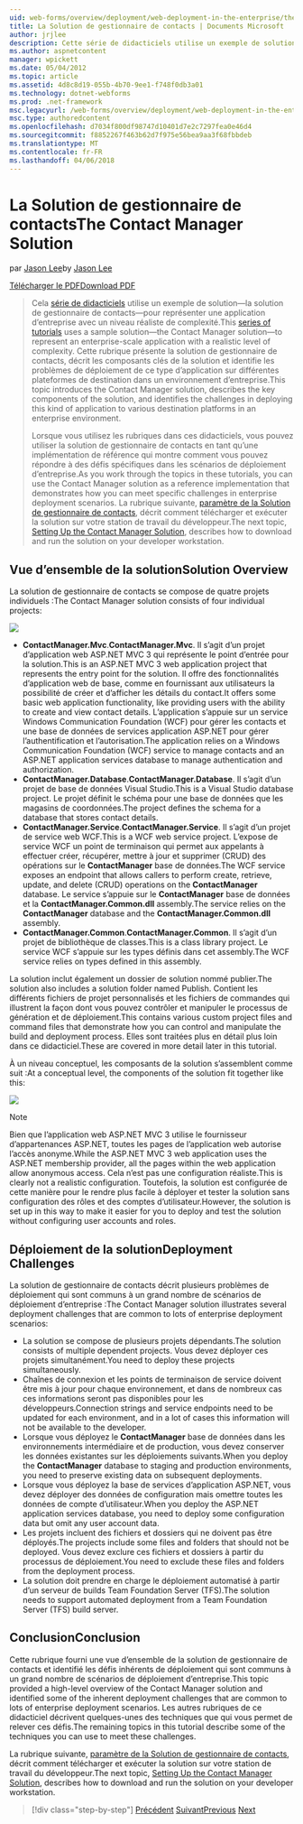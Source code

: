```yaml
---
uid: web-forms/overview/deployment/web-deployment-in-the-enterprise/the-contact-manager-solution
title: La Solution de gestionnaire de contacts | Documents Microsoft
author: jrjlee
description: Cette série de didacticiels utilise un exemple de solution&#x2014;la solution de gestionnaire de contacts&#x2014;pour représenter une application d’entreprise avec un niveau réaliste...
ms.author: aspnetcontent
manager: wpickett
ms.date: 05/04/2012
ms.topic: article
ms.assetid: 4d8c8d19-055b-4b70-9ee1-f748f0db3a01
ms.technology: dotnet-webforms
ms.prod: .net-framework
msc.legacyurl: /web-forms/overview/deployment/web-deployment-in-the-enterprise/the-contact-manager-solution
msc.type: authoredcontent
ms.openlocfilehash: d7034f800df98747d10401d7e2c7297fea0e46d4
ms.sourcegitcommit: f8852267f463b62d7f975e56bea9aa3f68fbbdeb
ms.translationtype: MT
ms.contentlocale: fr-FR
ms.lasthandoff: 04/06/2018
---
```

<a name="the-contact-manager-solution"></a><span data-ttu-id="5b793-103">La Solution de gestionnaire de contacts</span><span class="sxs-lookup"><span data-stu-id="5b793-103">The Contact Manager Solution</span></span>
====================
<span data-ttu-id="5b793-104">par [Jason Lee](https://github.com/jrjlee)</span><span class="sxs-lookup"><span data-stu-id="5b793-104">by [Jason Lee](https://github.com/jrjlee)</span></span>

[<span data-ttu-id="5b793-105">Télécharger le PDF</span><span class="sxs-lookup"><span data-stu-id="5b793-105">Download PDF</span></span>](https://msdnshared.blob.core.windows.net/media/MSDNBlogsFS/prod.evol.blogs.msdn.com/CommunityServer.Blogs.Components.WeblogFiles/00/00/00/63/56/8130.DeployingWebAppsInEnterpriseScenarios.pdf)

> <span data-ttu-id="5b793-106">Cela [série de didacticiels](web-deployment-in-the-enterprise.md) utilise un exemple de solution&#x2014;la solution de gestionnaire de contacts&#x2014;pour représenter une application d’entreprise avec un niveau réaliste de complexité.</span><span class="sxs-lookup"><span data-stu-id="5b793-106">This [series of tutorials](web-deployment-in-the-enterprise.md) uses a sample solution&#x2014;the Contact Manager solution&#x2014;to represent an enterprise-scale application with a realistic level of complexity.</span></span> <span data-ttu-id="5b793-107">Cette rubrique présente la solution de gestionnaire de contacts, décrit les composants clés de la solution et identifie les problèmes de déploiement de ce type d’application sur différentes plateformes de destination dans un environnement d’entreprise.</span><span class="sxs-lookup"><span data-stu-id="5b793-107">This topic introduces the Contact Manager solution, describes the key components of the solution, and identifies the challenges in deploying this kind of application to various destination platforms in an enterprise environment.</span></span>
> 
> <span data-ttu-id="5b793-108">Lorsque vous utilisez les rubriques dans ces didacticiels, vous pouvez utiliser la solution de gestionnaire de contacts en tant qu’une implémentation de référence qui montre comment vous pouvez répondre à des défis spécifiques dans les scénarios de déploiement d’entreprise.</span><span class="sxs-lookup"><span data-stu-id="5b793-108">As you work through the topics in these tutorials, you can use the Contact Manager solution as a reference implementation that demonstrates how you can meet specific challenges in enterprise deployment scenarios.</span></span> <span data-ttu-id="5b793-109">La rubrique suivante, [paramètre de la Solution de gestionnaire de contacts](setting-up-the-contact-manager-solution.md), décrit comment télécharger et exécuter la solution sur votre station de travail du développeur.</span><span class="sxs-lookup"><span data-stu-id="5b793-109">The next topic, [Setting Up the Contact Manager Solution](setting-up-the-contact-manager-solution.md), describes how to download and run the solution on your developer workstation.</span></span>


## <a name="solution-overview"></a><span data-ttu-id="5b793-110">Vue d’ensemble de la solution</span><span class="sxs-lookup"><span data-stu-id="5b793-110">Solution Overview</span></span>

<span data-ttu-id="5b793-111">La solution de gestionnaire de contacts se compose de quatre projets individuels :</span><span class="sxs-lookup"><span data-stu-id="5b793-111">The Contact Manager solution consists of four individual projects:</span></span>

![](the-contact-manager-solution/_static/image1.png)

- <span data-ttu-id="5b793-112">**ContactManager.Mvc**.</span><span class="sxs-lookup"><span data-stu-id="5b793-112">**ContactManager.Mvc**.</span></span> <span data-ttu-id="5b793-113">Il s’agit d’un projet d’application web ASP.NET MVC 3 qui représente le point d’entrée pour la solution.</span><span class="sxs-lookup"><span data-stu-id="5b793-113">This is an ASP.NET MVC 3 web application project that represents the entry point for the solution.</span></span> <span data-ttu-id="5b793-114">Il offre des fonctionnalités d’application web de base, comme en fournissant aux utilisateurs la possibilité de créer et d’afficher les détails du contact.</span><span class="sxs-lookup"><span data-stu-id="5b793-114">It offers some basic web application functionality, like providing users with the ability to create and view contact details.</span></span> <span data-ttu-id="5b793-115">L’application s’appuie sur un service Windows Communication Foundation (WCF) pour gérer les contacts et une base de données de services application ASP.NET pour gérer l’authentification et l’autorisation.</span><span class="sxs-lookup"><span data-stu-id="5b793-115">The application relies on a Windows Communication Foundation (WCF) service to manage contacts and an ASP.NET application services database to manage authentication and authorization.</span></span>
- <span data-ttu-id="5b793-116">**ContactManager.Database**.</span><span class="sxs-lookup"><span data-stu-id="5b793-116">**ContactManager.Database**.</span></span> <span data-ttu-id="5b793-117">Il s’agit d’un projet de base de données Visual Studio.</span><span class="sxs-lookup"><span data-stu-id="5b793-117">This is a Visual Studio database project.</span></span> <span data-ttu-id="5b793-118">Le projet définit le schéma pour une base de données que les magasins de coordonnées.</span><span class="sxs-lookup"><span data-stu-id="5b793-118">The project defines the schema for a database that stores contact details.</span></span>
- <span data-ttu-id="5b793-119">**ContactManager.Service**.</span><span class="sxs-lookup"><span data-stu-id="5b793-119">**ContactManager.Service**.</span></span> <span data-ttu-id="5b793-120">Il s’agit d’un projet de service web WCF.</span><span class="sxs-lookup"><span data-stu-id="5b793-120">This is a WCF web service project.</span></span> <span data-ttu-id="5b793-121">L’expose de service WCF un point de terminaison qui permet aux appelants à effectuer créer, récupérer, mettre à jour et supprimer (CRUD) des opérations sur le **ContactManager** base de données.</span><span class="sxs-lookup"><span data-stu-id="5b793-121">The WCF service exposes an endpoint that allows callers to perform create, retrieve, update, and delete (CRUD) operations on the **ContactManager** database.</span></span> <span data-ttu-id="5b793-122">Le service s’appuie sur le **ContactManager** base de données et la **ContactManager.Common.dll** assembly.</span><span class="sxs-lookup"><span data-stu-id="5b793-122">The service relies on the **ContactManager** database and the **ContactManager.Common.dll** assembly.</span></span>
- <span data-ttu-id="5b793-123">**ContactManager.Common**.</span><span class="sxs-lookup"><span data-stu-id="5b793-123">**ContactManager.Common**.</span></span> <span data-ttu-id="5b793-124">Il s’agit d’un projet de bibliothèque de classes.</span><span class="sxs-lookup"><span data-stu-id="5b793-124">This is a class library project.</span></span> <span data-ttu-id="5b793-125">Le service WCF s’appuie sur les types définis dans cet assembly.</span><span class="sxs-lookup"><span data-stu-id="5b793-125">The WCF service relies on types defined in this assembly.</span></span>

<span data-ttu-id="5b793-126">La solution inclut également un dossier de solution nommé publier.</span><span class="sxs-lookup"><span data-stu-id="5b793-126">The solution also includes a solution folder named Publish.</span></span> <span data-ttu-id="5b793-127">Contient les différents fichiers de projet personnalisés et les fichiers de commandes qui illustrent la façon dont vous pouvez contrôler et manipuler le processus de génération et de déploiement.</span><span class="sxs-lookup"><span data-stu-id="5b793-127">This contains various custom project files and command files that demonstrate how you can control and manipulate the build and deployment process.</span></span> <span data-ttu-id="5b793-128">Elles sont traitées plus en détail plus loin dans ce didacticiel.</span><span class="sxs-lookup"><span data-stu-id="5b793-128">These are covered in more detail later in this tutorial.</span></span>

<span data-ttu-id="5b793-129">À un niveau conceptuel, les composants de la solution s’assemblent comme suit :</span><span class="sxs-lookup"><span data-stu-id="5b793-129">At a conceptual level, the components of the solution fit together like this:</span></span>

![](the-contact-manager-solution/_static/image2.png)

> [!NOTE]
> <span data-ttu-id="5b793-130">Bien que l’application web ASP.NET MVC 3 utilise le fournisseur d’appartenances ASP.NET, toutes les pages de l’application web autorise l’accès anonyme.</span><span class="sxs-lookup"><span data-stu-id="5b793-130">While the ASP.NET MVC 3 web application uses the ASP.NET membership provider, all the pages within the web application allow anonymous access.</span></span> <span data-ttu-id="5b793-131">Cela n’est pas une configuration réaliste.</span><span class="sxs-lookup"><span data-stu-id="5b793-131">This is clearly not a realistic configuration.</span></span> <span data-ttu-id="5b793-132">Toutefois, la solution est configurée de cette manière pour le rendre plus facile à déployer et tester la solution sans configuration des rôles et des comptes d’utilisateur.</span><span class="sxs-lookup"><span data-stu-id="5b793-132">However, the solution is set up in this way to make it easier for you to deploy and test the solution without configuring user accounts and roles.</span></span>


## <a name="deployment-challenges"></a><span data-ttu-id="5b793-133">Déploiement de la solution</span><span class="sxs-lookup"><span data-stu-id="5b793-133">Deployment Challenges</span></span>

<span data-ttu-id="5b793-134">La solution de gestionnaire de contacts décrit plusieurs problèmes de déploiement qui sont communs à un grand nombre de scénarios de déploiement d’entreprise :</span><span class="sxs-lookup"><span data-stu-id="5b793-134">The Contact Manager solution illustrates several deployment challenges that are common to lots of enterprise deployment scenarios:</span></span>

- <span data-ttu-id="5b793-135">La solution se compose de plusieurs projets dépendants.</span><span class="sxs-lookup"><span data-stu-id="5b793-135">The solution consists of multiple dependent projects.</span></span> <span data-ttu-id="5b793-136">Vous devez déployer ces projets simultanément.</span><span class="sxs-lookup"><span data-stu-id="5b793-136">You need to deploy these projects simultaneously.</span></span>
- <span data-ttu-id="5b793-137">Chaînes de connexion et les points de terminaison de service doivent être mis à jour pour chaque environnement, et dans de nombreux cas ces informations seront pas disponibles pour les développeurs.</span><span class="sxs-lookup"><span data-stu-id="5b793-137">Connection strings and service endpoints need to be updated for each environment, and in a lot of cases this information will not be available to the developer.</span></span>
- <span data-ttu-id="5b793-138">Lorsque vous déployez le **ContactManager** base de données dans les environnements intermédiaire et de production, vous devez conserver les données existantes sur les déploiements suivants.</span><span class="sxs-lookup"><span data-stu-id="5b793-138">When you deploy the **ContactManager** database to staging and production environments, you need to preserve existing data on subsequent deployments.</span></span>
- <span data-ttu-id="5b793-139">Lorsque vous déployez la base de services d’application ASP.NET, vous devez déployer des données de configuration mais omettre toutes les données de compte d’utilisateur.</span><span class="sxs-lookup"><span data-stu-id="5b793-139">When you deploy the ASP.NET application services database, you need to deploy some configuration data but omit any user account data.</span></span>
- <span data-ttu-id="5b793-140">Les projets incluent des fichiers et dossiers qui ne doivent pas être déployés.</span><span class="sxs-lookup"><span data-stu-id="5b793-140">The projects include some files and folders that should not be deployed.</span></span> <span data-ttu-id="5b793-141">Vous devez exclure ces fichiers et dossiers à partir du processus de déploiement.</span><span class="sxs-lookup"><span data-stu-id="5b793-141">You need to exclude these files and folders from the deployment process.</span></span>
- <span data-ttu-id="5b793-142">La solution doit prendre en charge le déploiement automatisé à partir d’un serveur de builds Team Foundation Server (TFS).</span><span class="sxs-lookup"><span data-stu-id="5b793-142">The solution needs to support automated deployment from a Team Foundation Server (TFS) build server.</span></span>

## <a name="conclusion"></a><span data-ttu-id="5b793-143">Conclusion</span><span class="sxs-lookup"><span data-stu-id="5b793-143">Conclusion</span></span>

<span data-ttu-id="5b793-144">Cette rubrique fourni une vue d’ensemble de la solution de gestionnaire de contacts et identifié les défis inhérents de déploiement qui sont communs à un grand nombre de scénarios de déploiement d’entreprise.</span><span class="sxs-lookup"><span data-stu-id="5b793-144">This topic provided a high-level overview of the Contact Manager solution and identified some of the inherent deployment challenges that are common to lots of enterprise deployment scenarios.</span></span> <span data-ttu-id="5b793-145">Les autres rubriques de ce didacticiel décrivent quelques-unes des techniques que qui vous permet de relever ces défis.</span><span class="sxs-lookup"><span data-stu-id="5b793-145">The remaining topics in this tutorial describe some of the techniques you can use to meet these challenges.</span></span>

<span data-ttu-id="5b793-146">La rubrique suivante, [paramètre de la Solution de gestionnaire de contacts](setting-up-the-contact-manager-solution.md), décrit comment télécharger et exécuter la solution sur votre station de travail du développeur.</span><span class="sxs-lookup"><span data-stu-id="5b793-146">The next topic, [Setting Up the Contact Manager Solution](setting-up-the-contact-manager-solution.md), describes how to download and run the solution on your developer workstation.</span></span>

> [!div class="step-by-step"]
> <span data-ttu-id="5b793-147">[Précédent](web-deployment-in-the-enterprise.md)
> [Suivant](setting-up-the-contact-manager-solution.md)</span><span class="sxs-lookup"><span data-stu-id="5b793-147">[Previous](web-deployment-in-the-enterprise.md)
[Next](setting-up-the-contact-manager-solution.md)</span></span>

